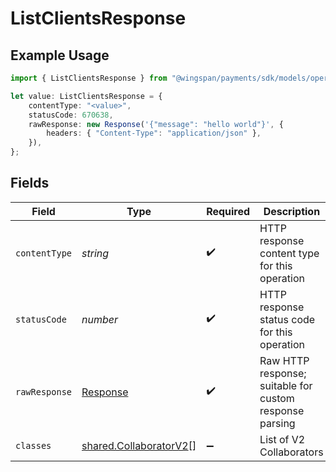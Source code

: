 # ListClientsResponse

## Example Usage

```typescript
import { ListClientsResponse } from "@wingspan/payments/sdk/models/operations";

let value: ListClientsResponse = {
    contentType: "<value>",
    statusCode: 670638,
    rawResponse: new Response('{"message": "hello world"}', {
        headers: { "Content-Type": "application/json" },
    }),
};
```

## Fields

| Field                                                                   | Type                                                                    | Required                                                                | Description                                                             |
| ----------------------------------------------------------------------- | ----------------------------------------------------------------------- | ----------------------------------------------------------------------- | ----------------------------------------------------------------------- |
| `contentType`                                                           | *string*                                                                | :heavy_check_mark:                                                      | HTTP response content type for this operation                           |
| `statusCode`                                                            | *number*                                                                | :heavy_check_mark:                                                      | HTTP response status code for this operation                            |
| `rawResponse`                                                           | [Response](https://developer.mozilla.org/en-US/docs/Web/API/Response)   | :heavy_check_mark:                                                      | Raw HTTP response; suitable for custom response parsing                 |
| `classes`                                                               | [shared.CollaboratorV2](../../../sdk/models/shared/collaboratorv2.md)[] | :heavy_minus_sign:                                                      | List of V2 Collaborators                                                |